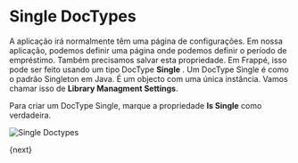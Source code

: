 # Single DocTypes

A aplicação irá normalmente têm uma página de configurações. Em nossa aplicação, podemos definir uma página onde podemos definir o período de empréstimo. Também precisamos salvar esta propriedade. Em Frappé, isso pode ser feito usando um tipo DocType **Single** . Um DocType Single é como o padrão Singleton em Java. É um objecto com uma única instância. Vamos chamar isso de **Library Managment Settings**.

Para criar um DocType Single, marque a propriedade **Is Single** como verdadeira.

<img class="screenshot" alt="Single Doctypes" src="/assets/frappe_docs/assets/img/tab_single.png">

{next}

